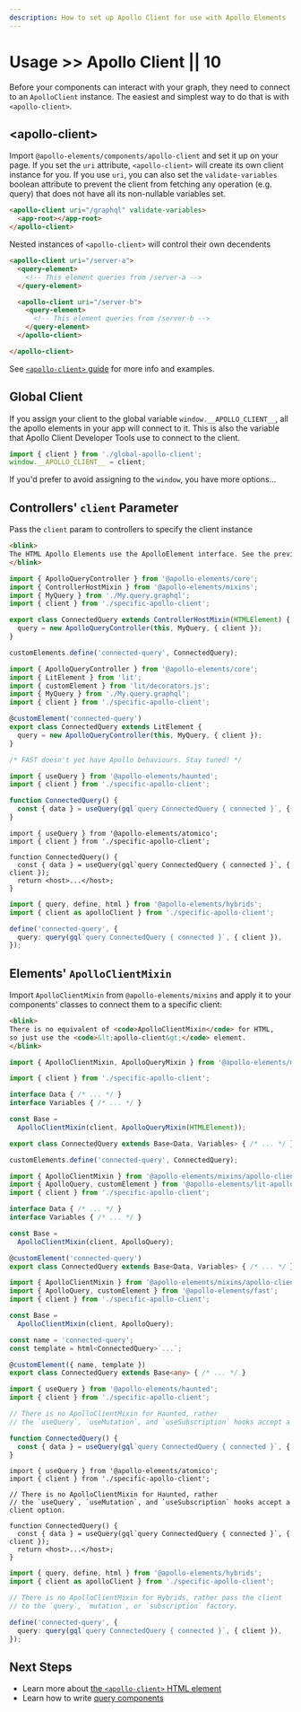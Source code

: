```yaml
---
description: How to set up Apollo Client for use with Apollo Elements
---
```


# Usage >> Apollo Client || 10

Before your components can interact with your graph, they need to connect to an `ApolloClient` instance. The easiest and simplest way to do that is with `<apollo-client>`.

## &lt;apollo-client&gt;

Import `@apollo-elements/components/apollo-client` and set it up on your page. If you set the `uri` attribute, `<apollo-client>` will create its own client instance for you. If you use `uri`, you can also set the `validate-variables` boolean attribute to prevent the client from fetching any operation (e.g. query) that does not have all its non-nullable variables set.

```html copy
<apollo-client uri="/graphql" validate-variables>
  <app-root></app-root>
</apollo-client>
```

Nested instances of `<apollo-client>` will control their own decendents

```html copy
<apollo-client uri="/server-a">
  <query-element>
    <!-- This element queries from /server-a -->
  </query-element>

  <apollo-client uri="/server-b">
    <query-element>
      <!-- This element queries from /server-b -->
    </query-element>
  </apollo-client>

</apollo-client>
```

See [`<apollo-client>` guide](./html/) for more info and examples.

## Global Client

If you assign your client to the global variable `window.__APOLLO_CLIENT__`, all the apollo elements in your app will connect to it. This is also the variable that Apollo Client Developer Tools use to connect to the client.

```ts copy
import { client } from './global-apollo-client';
window.__APOLLO_CLIENT__ = client;
```

If you'd prefer to avoid assigning to the `window`, you have more options...

## Controllers' `client` Parameter

Pass the `client` param to controllers to specify the client instance

<code-tabs collection="libraries" default-tab="lit">

  ```html tab html
  <blink>
  The HTML Apollo Elements use the ApolloElement interface. See the previous segments.
  </blink>
  ```

  ```ts tab mixins
  import { ApolloQueryController } from '@apollo-elements/core';
  import { ControllerHostMixin } from '@apollo-elements/mixins';
  import { MyQuery } from './My.query.graphql';
  import { client } from './specific-apollo-client';

  export class ConnectedQuery extends ControllerHostMixin(HTMLElement) {
    query = new ApolloQueryController(this, MyQuery, { client });
  }

  customElements.define('connected-query', ConnectedQuery);
  ```

  ```ts tab lit
  import { ApolloQueryController } from '@apollo-elements/core';
  import { LitElement } from 'lit';
  import { customElement } from 'lit/decorators.js';
  import { MyQuery } from './My.query.graphql';
  import { client } from './specific-apollo-client';

  @customElement('connected-query')
  export class ConnectedQuery extends LitElement {
    query = new ApolloQueryController(this, MyQuery, { client });
  }
  ```

  ```ts tab fast
  /* FAST doesn't yet have Apollo behaviours. Stay tuned! */
  ```

  ```ts tab haunted
  import { useQuery } from '@apollo-elements/haunted';
  import { client } from './specific-apollo-client';

  function ConnectedQuery() {
    const { data } = useQuery(gql`query ConnectedQuery { connected }`, { client });
  }
  ```

  ```tsx tab atomico
  import { useQuery } from '@apollo-elements/atomico';
  import { client } from './specific-apollo-client';

  function ConnectedQuery() {
    const { data } = useQuery(gql`query ConnectedQuery { connected }`, { client });
    return <host>...</host>;
  }
  ```

  ```ts tab hybrids
  import { query, define, html } from '@apollo-elements/hybrids';
  import { client as apolloClient } from './specific-apollo-client';

  define('connected-query', {
    query: query(gql`query ConnectedQuery { connected }`, { client }),
  });
  ```

</code-tabs>

## Elements' `ApolloClientMixin`

Import `ApolloClientMixin` from `@apollo-elements/mixins` and apply it to your components' classes to connect them to a specific client:

<code-tabs collection="libraries" default-tab="lit">

  ```html tab html
  <blink>
  There is no equivalent of <code>ApolloClientMixin</code> for HTML,
  so just use the <code>&lt;apollo-client&gt;</code> element.
  </blink>
  ```

  ```ts tab mixins
  import { ApolloClientMixin, ApolloQueryMixin } from '@apollo-elements/mixins';

  import { client } from './specific-apollo-client';

  interface Data { /* ... */ }
  interface Variables { /* ... */ }

  const Base =
    ApolloClientMixin(client, ApolloQueryMixin(HTMLElement));

  export class ConnectedQuery extends Base<Data, Variables> { /* ... */ }

  customElements.define('connected-query', ConnectedQuery);
  ```

  ```ts tab lit
  import { ApolloClientMixin } from '@apollo-elements/mixins/apollo-client-mixin';
  import { ApolloQuery, customElement } from '@apollo-elements/lit-apollo';
  import { client } from './specific-apollo-client';

  interface Data { /* ... */ }
  interface Variables { /* ... */ }

  const Base =
    ApolloClientMixin(client, ApolloQuery);

  @customElement('connected-query')
  export class ConnectedQuery extends Base<Data, Variables> { /* ... */ }
  ```

  ```ts tab fast
  import { ApolloClientMixin } from '@apollo-elements/mixins/apollo-client-mixin';
  import { ApolloQuery, customElement } from '@apollo-elements/fast';
  import { client } from './specific-apollo-client';

  const Base =
    ApolloClientMixin(client, ApolloQuery);

  const name = 'connected-query';
  const template = html<ConnectedQuery>`...`;

  @customElement({ name, template })
  export class ConnectedQuery extends Base<any> { /* ... */ }
  ```

  ```ts tab haunted
  import { useQuery } from '@apollo-elements/haunted';
  import { client } from './specific-apollo-client';

  // There is no ApolloClientMixin for Haunted, rather
  // the `useQuery`, `useMutation`, and `useSubscription` hooks accept a client option.

  function ConnectedQuery() {
    const { data } = useQuery(gql`query ConnectedQuery { connected }`, { client });
  }
  ```

  ```tsx tab atomico
  import { useQuery } from '@apollo-elements/atomico';
  import { client } from './specific-apollo-client';

  // There is no ApolloClientMixin for Haunted, rather
  // the `useQuery`, `useMutation`, and `useSubscription` hooks accept a client option.

  function ConnectedQuery() {
    const { data } = useQuery(gql`query ConnectedQuery { connected }`, { client });
    return <host>...</host>;
  }
  ```

  ```ts tab hybrids
  import { query, define, html } from '@apollo-elements/hybrids';
  import { client as apolloClient } from './specific-apollo-client';

  // There is no ApolloClientMixin for Hybrids, rather pass the client
  // to the `query`, `mutation`, or `subscription` factory.

  define('connected-query', {
    query: query(gql`query ConnectedQuery { connected }`, { client }),
  });
  ```

</code-tabs>

## Next Steps
- Learn more about [the `<apollo-client>` HTML element](./html/)
- Learn how to write [query components](../queries/)
